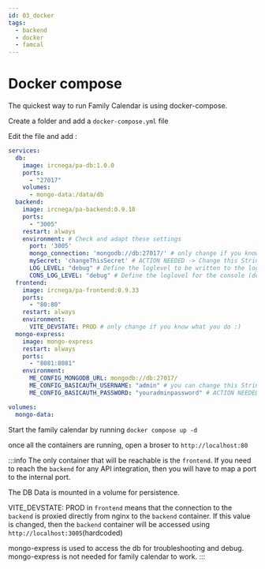 ```yaml
---
id: 03_docker
tags:
  - backend
  - docker
  - famcal
---
```

# Docker compose

The quickest way to run Family Calendar is using docker-compose. 

Create a folder and add a `docker-compose.yml` file

Edit the file and add :

```yaml
services:
  db:
    image: ircnega/pa-db:1.0.0
    ports:
      - "27017"
    volumes:
      - mongo-data:/data/db
  backend:
    image: ircnega/pa-backend:0.9.18
    ports:
      - "3005"
    restart: always
    environment: # Check and adapt these settings
      port: '3005'
      mongo_connection: 'mongodb://db:27017/' # only change if you know what you do :) 
      mySecret: 'changeThisSecret' # ACTION NEEDED -> Change this String to secure your Installation
      LOG_LEVEL: "debug" # Define the loglevel to be written to the logfile (debug, info, warn or error)
      CONS_LOG_LEVEL: "debug" # Define the loglovel for the console (debug, info, warn or error)
  frontend:
    image: ircnega/pa-frontend:0.9.33
    ports:
      - "80:80"
    restart: always
    environment:
      VITE_DEVSTATE: PROD # only change if you know what you do :)
  mongo-express:
    image: mongo-express
    restart: always
    ports:
      - "8081:8081"
    environment:
      ME_CONFIG_MONGODB_URL: mongodb://db:27017/
      ME_CONFIG_BASICAUTH_USERNAME: "admin" # you can change this String to your mongo-express username
      ME_CONFIG_BASICAUTH_PASSWORD: "youradminpassword" # ACTION NEEDED -> Change this String to your mongo-express password

volumes:
  mongo-data:

```

Start the family calendar by running `docker compose up -d`

once all the containers are running, open a broser to `http://localhost:80`  

:::info
The only container that will be reachable is the `frontend`. If you need to reach the `backend` for any API integration, then you will have to map a port to the internal port. 

The DB Data is mounted in a volume for persistence.

VITE_DEVSTATE: PROD in `frontend` means that the connection to the `backend` is proxied directly from nginx to the `backend`  container. If this value is changed, then the `backend` container will be accessed using `http://localhost:3005`(hardcoded)

mongo-express is used to access the db for troubleshooting and debug. mongo-express is not needed for family calendar to work. 
:::


